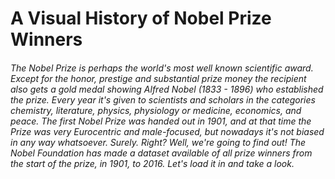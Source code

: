 # A Visual History of Nobel Prize Winners
###### The Nobel Prize is perhaps the world's most well known scientific award. Except for the honor, prestige and substantial prize money the recipient also gets a gold medal showing Alfred Nobel (1833 - 1896) who established the prize. Every year it's given to scientists and scholars in the categories chemistry, literature, physics, physiology or medicine, economics, and peace. The first Nobel Prize was handed out in 1901, and at that time the Prize was very Eurocentric and male-focused, but nowadays it's not biased in any way whatsoever. Surely. Right? Well, we're going to find out! The Nobel Foundation has made a dataset available of all prize winners from the start of the prize, in 1901, to 2016. Let's load it in and take a look.



